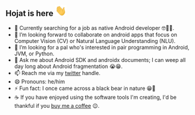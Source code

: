 ## Hojat is here  <img src="Hi.gif" width="30px" height=30px>

- 🔭 Currently searching for a job as native Android developer 🤓🥸🥳.
- 👯 I’m looking forward to collaborate on android apps that focus on Computer Vision (CV) or Natural Language Understanding (NLU).
- 🤔 I’m looking for a pal who's interested in pair programming in Android, JVM, or Python.
- 💬 Ask me about Android SDK and androidx documents; I can weep all day long about Android fragmentation 😭😁.
- 📫 Reach me via my <a href="https://twitter.com/hojat_93">twitter</a> handle.
- 😄 Pronouns: he/him
- ⚡ Fun fact: I once came across a black bear in nature 😁🐻
- ☕ If you have enjoyed using the software tools I'm creating, I'd be thankful if you <a href="https://www.buymeacoffee.com/hojat">buy me a coffee</a> 😉.


